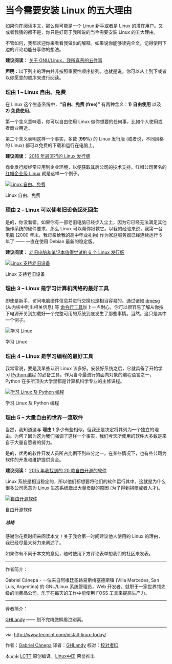 当今需要安装 Linux 的五大理由
===========================

如果你在阅读本文，那么你可能是一个 Linux 新手或者是 Linux 的潜在用户。又或者我猜的都不是，你只是好奇于我所说的当今需要安装 Linux 的五大理由。

不管如何，我都欢迎你来看看我做出的解释。如果说你能够读完全文，记得使用下边的评论功能分享你的想法。

**建议阅读：** [关于 GNU/Linux，我所喜恶的五件事][1]

**声明**：以下列出的理由并非按照重要性顺序排列。也就是说，你可以从上到下或者以你愿意的顺序来进行阅读。

### 理由 1 – Linux 自由、免费

在 Linux 这个生态系统中，**“自由、免费 (free)”** 有两种含义：**1) 自由使用** 以及 **2) 免费使用**。

第一个含义意味着，你可以自由使用 Linux 做你想要的任何事，比如个人使用或者商业用途。

第二个含义表明这样一个事实，多数 (**99%**) 的 Linux 发行版 (或者说，不同风格的 Linux) 都可以免费的下载和运行在电脑上。


**建议阅读：** [2016 年最流行的 Linux 发行版][2]

商业发行版经常应用到企业环境，以便获取其后公司的技术支持。红帽公司著名的 [红帽企业级 Linux][3] 就是这样一个例子。

[![Linux 自由、免费](http://www.tecmint.com/wp-content/uploads/2017/01/Linux-is-Free.png)][4]

Linux 自由、免费

### 理由 2 – Linux 可以使老旧设备起死回生

是的，你没看错。如果你有一部老旧电脑已经步入尘土，因为它已经无法满足其他操作系统的硬件要求，那么 Linux 可以帮你拯救它。以我的经验来说，我第一台电脑 (2000 年末，我母亲给我的高中毕业礼物) 作为家庭服务器已经连续运行 5 年了 —— 一直在使用 Debian 最新的稳定版。

**建议阅读：** [老旧电脑和笔记本值得尝试的 6 个 Linux 发行版][5]

[![Linux 支持老旧设备](http://www.tecmint.com/wp-content/uploads/2017/01/Linux-Supports-Old-Hardware.jpg)][6]

Linux 支持老旧设备

### 理由 3 – Linux 是学习计算机网络的最好工具

即使是新手，访问电脑硬件信息并进行交换也是相当容易的。通过诸如 [dmesg][8] (从内核中列出相关信息) 等 [命令行工具][7]加上一点耐心，你可以很容易了解从你按下电源开关到加载好一个完整可用的系统到底发生了那些事情。当然，这只是其中一个例子。

[![学习 Linux](http://www.tecmint.com/wp-content/uploads/2017/01/Learn-Linux.jpg)][9]

学习 Linux

### 理由 4 – Linux 是学习编程的最好工具

我常常说，要是我早些认识 Linux 该多好。安装好系统之后，它就具备了开始学习 [Python 编程][10] 的必备工具。作为当今最流行的面向对象的编程语言之一，Python 在多所顶尖大学里都是计算机科学专业的主修课程。

[![学习 Linux 及 Python 编程](http://www.tecmint.com/wp-content/uploads/2017/01/Learn-Linux-with-Python-Programming.png)][11]

学习 Linux 及 Python 编程

### 理由 5 – 大量自由的世界一流软件

当然，我知道这与 **理由 1** 多少有些相似，但我还是决定将其列为一个独立的理由。为何？因为这为我们强调了这样一个事实，我们今天所使用的软件大多数是来自于大量自愿者的努力。

是的，优秀的软件开发人员所占比例不到四分之一。在某些情况下，也有些公司为软件的开发和维护提供资金。

**建议阅读：** [2015 年我找到的 20 款自由开源的软件][12]

Linux 系统是相当稳定的，所以他们都想要将他们的软件运行其中。这就是为什么很多公司愿意为 Linux 生态系统做出大量贡献的原因 (为了得到捐赠或者人才)。

[![自由开源软件](http://www.tecmint.com/wp-content/uploads/2017/01/Free-Open-Source-Software.jpg)][13]

自由开源软件

##### 总结

感谢你花费时间来阅读本文！关于我会第一时间建议他人使用的 Linux 的理由，我已经尽最大努力来阐述了。

如果你有不同于本文的意见，随时使用下方评论表单想我们的社区来发表。

------------------------------------

作者简介：

Gabriel Cánepa - 一位来自阿根廷圣路易斯梅塞德斯镇 (Villa Mercedes, San Luis, Argentina) 的 GNU/Linux 系统管理员，Web 开发者。就职于一家世界领先级的消费品公司，乐于在每天的工作中能使用 FOSS 工具来提高生产力。

------------------------------------

译者简介：

[GHLandy](http://GHLandy.com) —— 划不完粉腮柳眉泣别离。

------------------------------------

via: http://www.tecmint.com/install-linux-today/

作者：[Gabriel Cánepa][a]
译者：[GHLandy](https://github.com/GHLandy)
校对：[校对者ID](https://github.com/校对者ID)

本文由 [LCTT](https://github.com/LCTT/TranslateProject) 原创编译，[Linux中国](https://linux.cn/) 荣誉推出

[a]:http://www.tecmint.com/install-linux-today/
[1]:http://www.tecmint.com/things-i-dislike-and-love-about-gnu-linux/
[2]:http://www.tecmint.com/top-best-linux-distributions-2016/
[3]:http://www.tecmint.com/red-hat-rhcsa-rhce-exam-certification-book/
[4]:http://www.tecmint.com/wp-content/uploads/2017/01/Linux-is-Free.png
[5]:http://www.tecmint.com/linux-distributions-for-old-computers/
[6]:http://www.tecmint.com/wp-content/uploads/2017/01/Linux-Supports-Old-Hardware.jpg
[7]:http://www.tecmint.com/category/linux-commands/
[8]:http://www.tecmint.com/dmesg-commands/
[9]:http://www.tecmint.com/wp-content/uploads/2017/01/Learn-Linux.jpg
[10]:http://www.tecmint.com/category/python/
[11]:http://www.tecmint.com/wp-content/uploads/2017/01/Learn-Linux-with-Python-Programming.png
[12]:http://www.tecmint.com/best-free-open-source-softwares-of-2015/
[13]:http://www.tecmint.com/wp-content/uploads/2017/01/Free-Open-Source-Software.jpg

